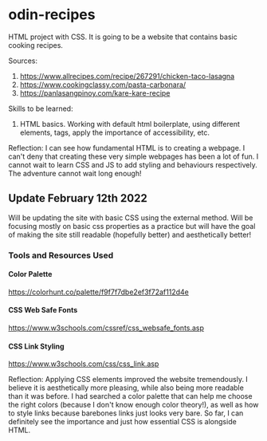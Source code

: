 # odin-recipes
HTML project with CSS. It is going to be a website that contains basic cooking recipes.

Sources: 
1. https://www.allrecipes.com/recipe/267291/chicken-taco-lasagna
2. https://www.cookingclassy.com/pasta-carbonara/
3. https://panlasangpinoy.com/kare-kare-recipe

Skills to be learned:
1. HTML basics. Working with default html boilerplate, using different elements, tags, apply the importance of accessibility, etc. 

Reflection:
I can see how fundamental HTML is to creating a webpage. I can't deny that creating these very simple webpages has been a lot of fun. I cannot wait to learn CSS and JS to add styling and behaviours respectively. The adventure cannot wait long enough! 


## Update February 12th 2022
Will be updating the site with basic CSS using the external method. Will be focusing mostly on basic css properties as a practice but will have the goal of making the site still readable (hopefully better) and aesthetically better! 

### Tools and Resources Used 
#### Color Palette 
https://colorhunt.co/palette/f9f7f7dbe2ef3f72af112d4e
#### CSS Web Safe Fonts
https://www.w3schools.com/cssref/css_websafe_fonts.asp
#### CSS Link Styling 
https://www.w3schools.com/css/css_link.asp


Reflection:
Applying CSS elements improved the website tremendously. I believe it is aesthetically more pleasing, while also being more readable than it was before. I had searched a color palette that can help me choose the right colors (because I don't know enough color theory!), as well as how to style links because barebones links just looks very bare. So far, I can definitely see the importance and just how essential CSS is alongside HTML. 
